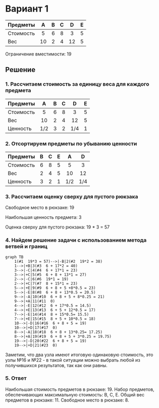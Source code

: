 # Вариант 1

| Предметы  |  A  | B | C | D  | E |
|:----------|:---:|:-:|:-:|:--:|:-:|
| Стоимость |  5  | 6 | 8 | 3  | 5 |
| Вес       | 10  | 2 | 4 | 12 | 5 |

Ограничение вместимости: 19

## Решение

### 1. Рассчитаем стоимость за единицу веса для каждого предмета

| Предметы  |  A  | B | C | D  | E |
|:----------|:---:|:-:|:-:|:--:|:-:|
| Стоимость |  5  | 6 | 8 | 3  | 5 |
| Вес       | 10  | 2 | 4 | 12 | 5 |
| Ценность  | 1/2 | 3 | 2 | 1/4  | 1  |

### 2. Отсортируем предметы по убыванию ценности

| Предметы  |  B  | C | E | A  | D  |
|:----------|:---:|:-:|:-:|:--:|:-:|
| Стоимость |  6  | 8 | 5 |  5 | 3 |
| Вес       |  2  | 4 | 5 | 10 | 12|
| Ценность  |  3  | 2 | 1 | 1/2 | 1/4 |

### 3. Рассчитаем оценку сверху для пустого рюкзака

Свободное место в рюкзаке: 19

Наибольшая ценность предмета: 3

Оценка сверху для пустого рюкзака: 19 * 3 = 57

### 4. Найдем решение задачи с использованием метода ветвей и границ

```mermaid
graph TB
    1(#1  19*3 = 57)-->|-В|2(#2  19*2 = 38)
    1-->|+B|3(#3  6 + 17*2 = 40)
    3-->|-C|4(#4  6 + 17*1 = 23)
    3-->|+C|5(#5  6 + 8 + 13*1 = 27)
    2-->|-C|6(#6  19*1 = 19)
    2-->|+C|7(#7  8 + 15*1 = 23)
    5-->|+E|9(#9  6 + 8 + 5 +8*0.5 = 23)
    5-->|-E|8(#8  6 + 8 + 13*0.5 = 20.5)
    9-->|-A|10(#10  6 + 8 + 5 + 8*0.25 = 21)
    9-->|+A|11(#11  0)
    4-->|-E|12(#12  6 + 17*0.5 = 14.5)
    4-->|+E|13(#13  6 + 5 + 12*0.5 = 17)
    7-->|-E|14(#14  8 + 15*0.5= 15.5)
    7-->|+E|15(#15  8 + 5 + 10*0.5 = 18)
    10-->|-D|16(#16  6 + 8 + 5 = 19)
    10-->|+D|17(#17  0)
    8-->|-A|18(#18  6 + 8 + 13*0.25= 17.25)
    8-->|+A|19(#19  6 + 8 + 5 + 3*0.25 = 19.75)
    19-->|-D|20(#22  6 + 8 + 5 = 19)
    19-->|+D|21(#23  0)
```

Заметим, что два узла имеют итоговую одинаковую стоимость, это узлы №16 и №22 - в такой ситуации можно выбрать любой из получившихся результатов, так как они равны.

### 5. Ответ

Наибольшая стоимость предметов в рюкзаке: 19.
Набор предметов, обеспечивающих максимальную стоимость: B, C, E.
Общий вес предметов в рюкзаке: 11.
Свободное место в рюкзаке: 8.
